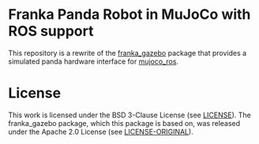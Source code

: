 # Franka Panda Robot in MuJoCo with ROS support

This repository is a rewrite of the [franka_gazebo](https://github.com/frankaemika/franka_ros/tree/develop/franka_gazebo) package that provides a simulated panda hardware interface for [mujoco_ros](https://github.com/DavidPL1/mujoco_ros_pkgs).

# License
This work is licensed under the BSD 3-Clause License (see [LICENSE](./LICENSE)).
The franka_gazebo package, which this package is based on, was released under the Apache 2.0 License (see [LICENSE-ORIGINAL](./LICENSE-ORIGINAL)).
